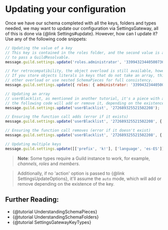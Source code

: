 # Updating your configuration

Once we have our schema completed with all the keys, folders and types needed, we may want to update our configuration via SettingsGateway, all of this is done via {@link Settings#update}. However, how can I update it? Use any of the following code snippets:

```javascript
// Updating the value of a key
// This key is contained in the roles folder, and the second value is a role id, we also need
// to pass a GuildResolvable.
message.guild.settings.update('roles.administrator', '339943234405007361', message.guild);

// For retrocompatibility, the object overload is still available, however, this is much slower.
// If you store objects literals in keys that do not take an array, this may break, prefer the
// other overload or use nested SchemaPieces for full consistency.
message.guild.settings.update({ roles: { administrator: '339943234405007361' } }, message.guild);

// Updating an array
// userBlacklist, as mentioned in another tutorial, it's a piece with an array of users. Using
// the following code will add or remove it, depending on the existence of the key in the configuration.
message.guild.settings.update('userBlacklist', '272689325521502208');

// Ensuring the function call adds (error if it exists)
message.guild.settings.update('userBlacklist', '272689325521502208', { action: 'add' });

// Ensuring the function call removes (error if it doesn't exist)
message.guild.settings.update('userBlacklist', '272689325521502208', { action: 'remove' });

// Updating multiple keys
message.guild.settings.update([['prefix', 'k!'], ['language', 'es-ES']]);
```

> **Note**: Some types require a Guild instance to work, for example, *channels*, *roles* and *members*.

> Additionally, if no 'action' option is passed to {@link SettingsUpdateOptions}, it'll assume the `auto` mode, which will add or remove depending on the existence of the key.

## Further Reading:

- {@tutorial UnderstandingSchemaPieces}
- {@tutorial UnderstandingSchemaFolders}
- {@tutorial SettingsGatewayKeyTypes}

